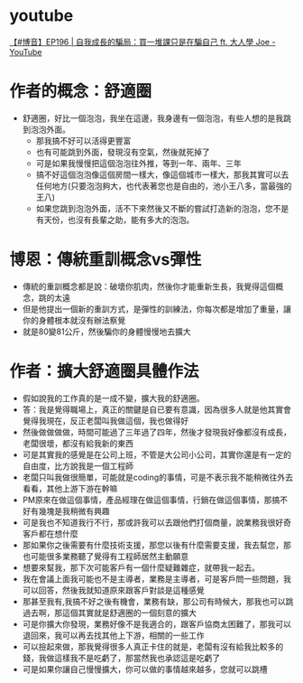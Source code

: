 

# youtube

[【#博音】EP196 | 自我成長的騙局：買一堆課只是在騙自己 ft. 大人學 Joe - YouTube](https://www.youtube.com/watch?v=9e85bez1fRg&t=719s)


# 作者的概念：舒適圈

- 舒適圈，好比一個泡泡，我坐在這邊，我身邊有一個泡泡，有些人想的是我跳到泡泡外面。
  - 那我搞不好可以活得更豐富
  - 也有可能跳到外面，發現沒有空氣，然後就死掉了
  - 可是如果我慢慢把這個泡泡往外推，等到一年、兩年、三年
  - 搞不好這個泡泡像這個房間一樣大，像這個城市一樣大，那我其實可以去任何地方(只要泡泡夠大，也代表著您也是自由的，池小王八多，當最強的王八)
  - 如果您跳到泡泡外面，活不下來然後又不斷的嘗試打造新的泡泡，您不是有天份，也沒有長輩之助，能有多大的泡泡。

# 博恩：傳統重訓概念vs彈性

- 傳統的重訓概念都是說：破壞你肌肉，然後你才能重新生長，我覺得這個概念，跳的太遠
- 但是他提出一個新的重訓方式，是彈性的訓練法，你每次都是增加了重量，讓你的身體根本就沒有辦法察覺
- 就是80變81公斤，然後騙你的身體慢慢地去擴大

# 作者：擴大舒適圈具體作法

- 假如說我的工作真的是一成不變，擴大我的舒適圈。
- 答：我是覺得職場上，真正的關鍵是自已要有意識，因為很多人就是他其實會覺得我現在，反正老闆叫我做這個，我也做得好
- 然後做做做做，時間可能過了三年過了四年，然後才發現我好像都沒有成長，老闆很壞，都沒有給我新的東西
- 可是其實我的感覺是在公司上班，不管是大公司小公司，其實你還是有一定的自由度，比方說我是一個工程師
- 老闆只叫我做很簡單，可能就是coding的事情，可是不表示我不能稍微往外去看看，其他上游下游在幹嘛
- PM原來在做這個事情，產品經理在做這個事情，行銷在做這個事情，那搞不好有幾塊是我稍微有興趣
- 可是我也不知道我行不行，那或許我可以去跟他們打個商量，說業務我很好奇客戶都在想什麼
- 那如果你之後需要有什麼技術支援，那您以後有什麼需要支援，我去幫您，那也可能很多業務聽了覺得有工程師居然主動願意
- 想要來幫我，那下次可能客戶有一個什麼疑難雜症，就帶我一起去。
- 我在會議上面我可能也不是主導者，業務是主導者，可是客戶問一些問題，我可以回答，然後我就知道原來跟客戶對談是這種感覺
- 那甚至我有,我搞不好之後有機會，業務有缺，那公司有時候大，那我也可以跳過去啊，那這個其實就是舒適圈的一個刻意的擴大
- 可是你擴大你發現，業務好像不是我適合的，跟客戶協商太困難了，那我可以退回來，我可以再去找其他上下游，相關的一些工作
- 可以撿起來做，那我覺得很多人真正卡住的就是，老闆有沒有給我比較多的錢，我做這樣我不是吃虧了，那當然我也承認這是吃虧了
- 可是如果你讓自己慢慢擴大，你可以做的事情越來越多，您就可以跳槽